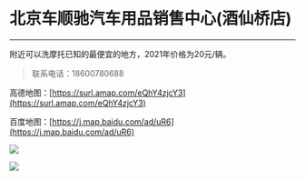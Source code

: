 # 北京车顺驰汽车用品销售中心(酒仙桥店)
---

附近可以洗摩托已知的最便宜的地方，2021年价格为20元/辆。

> 联系电话：18600780688

高德地图：[https://surl.amap.com/eQhY4zjcY3](https://surl.amap.com/eQhY4zjcY3)

百度地图：[https://j.map.baidu.com/ad/uR6](https://j.map.baidu.com/ad/uR6)

![](https://gitee.com/zhou/MoYouClubPic/raw/master/20210401162220.jpg)

![](https://gitee.com/zhou/MoYouClubPic/raw/master/20210401162229.jpg)
